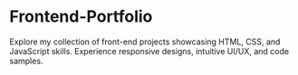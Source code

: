 # Frontend-Portfolio
Explore my collection of front-end projects showcasing HTML, CSS, and JavaScript skills. Experience responsive designs, intuitive UI/UX, and code samples.
